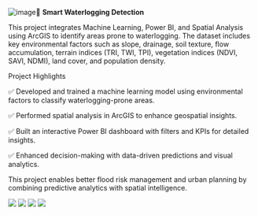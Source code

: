 ![image](https://github.com/user-attachments/assets/78c4b225-99d1-46e3-a54f-1d8164d4eaff)🌊 **Smart Waterlogging Detection**

This project integrates Machine Learning, Power BI, and Spatial Analysis using ArcGIS to identify areas prone to waterlogging. The dataset includes key environmental factors such as slope, drainage, soil texture, flow accumulation, terrain indices (TRI, TWI, TPI), vegetation indices (NDVI, SAVI, NDMI), land cover, and population density.

Project Highlights

✅ Developed and trained a machine learning model using environmental factors to classify waterlogging-prone areas.

✅ Performed spatial analysis in ArcGIS to enhance geospatial insights.

✅ Built an interactive Power BI dashboard with filters and KPIs for detailed insights.

✅ Enhanced decision-making with data-driven predictions and visual analytics.

This project enables better flood risk management and urban planning by combining predictive analytics with spatial intelligence. 

<img src="https://media.licdn.com/dms/image/v2/D4D22AQGIAuxUmIL4KQ/feedshare-shrink_2048_1536/B4DZS3K0KhH0Aw-/0/1738239854957?e=1741219200&v=beta&t=OZg_rUYdJyhK5i0WtiS0StNIKesqoEa6KkPTOyeaSYc">
<img src="https://media.licdn.com/dms/image/v2/D4D22AQGaJIbY1EFh6A/feedshare-shrink_2048_1536/B4DZS3K0KyH0Ao-/0/1738239854042?e=1741219200&v=beta&t=eX9RP4SrTcFvZDyVGn1Y4un4jRXiY16nIMeCPMkI3BE">
<img src="https://media.licdn.com/dms/image/v2/D4D22AQE_-_psOlAPPQ/feedshare-shrink_2048_1536/B4DZS3K0LGHYAw-/0/1738239854499?e=1741219200&v=beta&t=RDdPlglYWL9hZEZx0_d2psGY1vIPpz9n8gkBE3OJoKE">
<img src="https://media.licdn.com/dms/image/v2/D4D22AQFe3iAXjUMbCA/feedshare-shrink_2048_1536/B4DZS3K0LKHAAo-/0/1738239854212?e=1741219200&v=beta&t=NIGtJmZ8cX-87SdPx57clpw3gnaJ29wUq1tu9BHeEwc">

